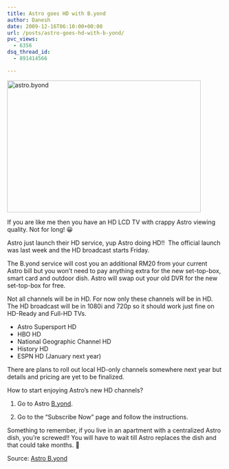 ```yaml
---
title: Astro goes HD with B.yond
author: Danesh
date: 2009-12-16T06:10:00+00:00
url: /posts/astro-goes-hd-with-b-yond/
pvc_views:
  - 6356
dsq_thread_id:
  - 891414566

---
```

[<img loading="lazy" class="alignnone size-medium wp-image-1896" title="astro.byond" src="/wp-content/uploads/2009/12/astro.byond_-450x306.png" alt="astro.byond" width="450" height="306" srcset="/wp-content/uploads/2009/12/astro.byond_-450x306.png 450w, /wp-content/uploads/2009/12/astro.byond_.png 644w" sizes="(max-width: 450px) 100vw, 450px" />][1]

<!--more-->

If you are like me then you have an HD LCD TV with crappy Astro viewing quality. Not for long! 😀

Astro just launch their HD service, yup Astro doing HD!!  The official launch was last week and the HD broadcast starts Friday.

The B.yond service will cost you an additional RM20 from your current Astro bill but you won&#8217;t need to pay anything extra for the new set-top-box, smart card and outdoor dish. Astro will swap out your old DVR for the new set-top-box for free.

Not all channels will be in HD. For now only these channels will be in HD. The HD broadcast will be in 1080i and 720p so it should work just fine on HD-Ready and Full-HD TVs.

  * Astro Supersport HD
  * HBO HD
  * National Geographic Channel HD
  * History HD
  * ESPN HD (January next year)

There are plans to roll out local HD-only channels somewhere next year but details and pricing are yet to be finalized.

How to start enjoying Astro&#8217;s new HD channels?

1. Go to Astro [B.yond][2].

2. Go to the &#8220;Subscribe Now&#8221; page and follow the instructions.

Something to remember, if you live in an apartment with a centralized Astro dish, you&#8217;re screwed!! You will have to wait till Astro replaces the dish and that could take months. 🙁

Source: [Astro B.yond][2]

 [1]: /wp-content/uploads/2009/12/astro.byond_.png
 [2]: http://www.astro.com.my/byond/index.asp